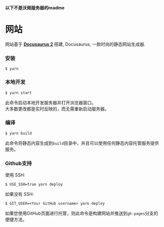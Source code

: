 **以下不是沃频服务器的readme**

# 网站

网站基于 **[Docusaurus 2](https://docusaurus.io/)** 搭建, Docusaurus, 一款时尚的静态网站生成器.

### 安装

```
$ yarn
```

### 本地开发

```
$ yarn start
```

此命令启动本地开发服务器并打开浏览器窗口。  
大多数更改都是实时反映的，而无需重新启动服务器。

### 编译

```
$ yarn build
```

此命令将静态内容生成到`build`目录中，并且可以使用任何静态内容托管服务提供服务。

### Github支持

使用 SSH:  

```
$ USE_SSH=true yarn deploy
```

如果没有 SSH:  

```
$ GIT_USER=<Your GitHub username> yarn deploy
```

如果您使用GitHub页面进行托管，则此命令是构建网站并推送到`gh-pages`分支的便捷方法。
